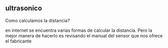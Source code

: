 ## ultrasonico

Como calculamos la distancia?

en internet se encuentra varias formas de calcular la distancia. Pero la mejor
manera de hacerlo es revisando el manual del sensor que nos ofrece el fabricante

